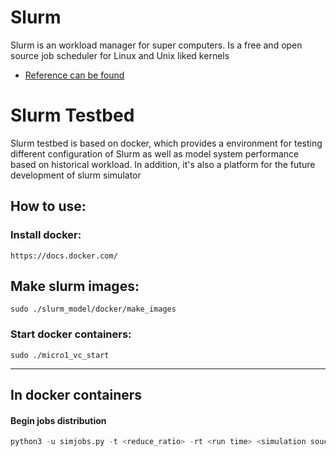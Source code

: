 # Slurm
Slurm is an workload manager for super computers. Is a free and open source job scheduler for Linux and Unix liked kernels 
- [Reference can be found](https://slurm.schedmd.com/overview.html)

# Slurm Testbed
Slurm testbed is based on docker, which provides a environment for testing different configuration of Slurm as well as model system performance based on historical workload. In addition, it's also a platform for the future development of slurm simulator

## How to use:
### Install docker:
```
https://docs.docker.com/
```
## Make slurm images:
```
sudo ./slurm_model/docker/make_images
```
### Start docker containers:
```
sudo ./micro1_vc_start
```
---
## In docker containers
#### Begin jobs distribution
```python
python3 -u simjobs.py -t <reduce_ratio> -rt <run time> <simulation souce file> > <output file>
``` 
